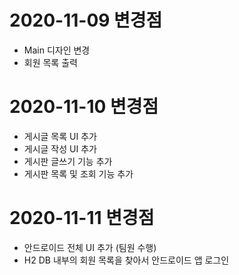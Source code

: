 # 2020-11-09 변경점

 - Main 디자인 변경
 - 회원 목록 출력

# 2020-11-10 변경점

 - 게시글 목록 UI 추가
 - 게시글 작성 UI 추가
 - 게시판 글쓰기 기능 추가
 - 게시판 목록 및 조회 기능 추가
 
 
 # 2020-11-11 변경점
 
 - 안드로이드 전체 UI 추가 (팀원 수행)
 - H2 DB 내부의 회원 목록을 찾아서 안드로이드 앱 로그인 
